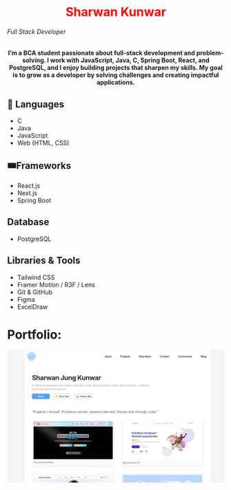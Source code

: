 <h1 align="center"><span style="color:red;">Sharwan Kunwar</span></h1>
<h6>Full Stack Developer</h6>
<h4 align="center">
I’m a BCA student passionate about full-stack development and problem-solving. I work with JavaScript, Java, C, Spring Boot, React, and PostgreSQL, and I enjoy building projects that sharpen my skills. My goal is to grow as a developer by solving challenges and creating impactful applications.</h4>


## 🎯 Languages
- C
- Java
- JavaScript
- Web (HTML, CSS)

## 🎟️Frameworks
- React.js
- Next.js
- Spring Boot

## Database
- PostgreSQL

## Libraries & Tools
- Tailwind CSS
- Framer Motion / R3F / Lens
- Git & GitHub
- Figma
- ExcelDraw

# Portfolio:
[![portfolio](https://github.com/SharwanKunwar/sharwanKunwar/blob/main/web.png)](https://your-portfolio-link.com)


